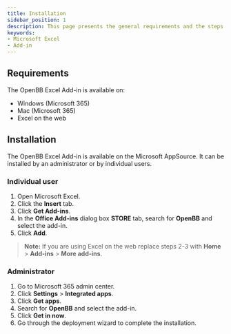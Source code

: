 ```yaml
---
title: Installation
sidebar_position: 1
description: This page presents the general requirements and the steps to install the OpenBB Excel Add-in. The OpenBB Excel Add-in is available on Windows, Mac, and Excel on the web. It can be installed by an administrator or by individual users.
keywords:
- Microsoft Excel
- Add-in
---
```


## Requirements

The OpenBB Excel Add-in is available on:

- Windows (Microsoft 365)
- Mac (Microsoft 365)
- Excel on the web

## Installation

The OpenBB Excel Add-in is available on the Microsoft AppSource. It can be installed by an administrator or by individual users.

### Individual user

1. Open Microsoft Excel.
2. Click the **Insert** tab.
3. Click **Get Add-ins**.
4. In the **Office Add-ins** dialog box **STORE** tab, search for **OpenBB** and select the add-in.
5. Click **Add**.

> **Note:** If you are using Excel on the web replace steps 2-3 with **Home** > **Add-ins** > **More add-ins**.

### Administrator

1. Go to Microsoft 365 admin center.
2. Click **Settings** > **Integrated apps**.
3. Click **Get apps**.
4. Search for **OpenBB** and select the add-in.
5. Click **Get in now**.
6. Go through the deployment wizard to complete the installation.
